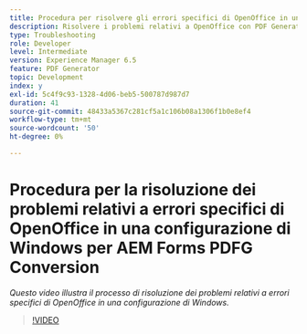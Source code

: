 ```yaml
---
title: Procedura per risolvere gli errori specifici di OpenOffice in un'installazione di Windows
description: Risolvere i problemi relativi a OpenOffice con PDF Generator in Installazione di Windows.
type: Troubleshooting
role: Developer
level: Intermediate
version: Experience Manager 6.5
feature: PDF Generator
topic: Development
index: y
exl-id: 5c4f9c93-1328-4d06-beb5-500787d987d7
duration: 41
source-git-commit: 48433a5367c281cf5a1c106b08a1306f1b0e8ef4
workflow-type: tm+mt
source-wordcount: '50'
ht-degree: 0%

---
```


# Procedura per la risoluzione dei problemi relativi a errori specifici di OpenOffice in una configurazione di Windows per AEM Forms PDFG Conversion

*Questo video illustra il processo di risoluzione dei problemi relativi a errori specifici di OpenOffice in una configurazione di Windows.*

>[!VIDEO](https://video.tv.adobe.com/v/3417647?quality=12&learn=on&captions=ita)

